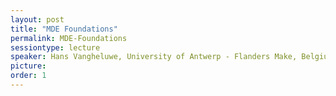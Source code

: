 ```yaml
---
layout: post
title: "MDE Foundations"
permalink: MDE-Foundations
sessiontype: lecture
speaker: Hans Vangheluwe, University of Antwerp - Flanders Make, Belgium
picture: 
order: 1
---
```


